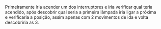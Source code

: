 Primeiramente iria acender um dos interruptores e iria verificar qual teria acendido,
após descobrir qual seria a primeira lâmpada iria ligar a próxima e verificaria a posição,
assim apenas com 2 movimentos de ida e volta descobriria as 3.